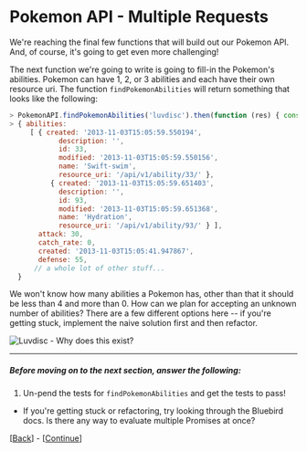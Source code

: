 # Pokemon API - Multiple Requests

We're reaching the final few functions that will build out our Pokemon API. And, of course, it's going to get even more challenging!

The next function we're going to write is going to fill-in the Pokemon's abilities. Pokemon can have 1, 2, or 3 abilities and each have their own resource uri. The function `findPokemonAbilities` will return something that looks like the following:

```javascript
> PokemonAPI.findPokemonAbilities('luvdisc').then(function (res) { console.log(res) });
> { abilities:
     [ { created: '2013-11-03T15:05:59.550194',
            description: '',
            id: 33,
            modified: '2013-11-03T15:05:59.550156',
            name: 'Swift-swim',
            resource_uri: '/api/v1/ability/33/' },
          { created: '2013-11-03T15:05:59.651403',
            description: '',
            id: 93,
            modified: '2013-11-03T15:05:59.651368',
            name: 'Hydration',
            resource_uri: '/api/v1/ability/93/' } ],
       attack: 30,
       catch_rate: 0,
       created: '2013-11-03T15:05:41.947867',
       defense: 55,
      // a whole lot of other stuff...
  }
```

We won't know how many abilities a Pokemon has, other than that it should be less than 4 and more than 0. How can we plan for accepting an unknown number of abilities? There are a few different options here -- if you're getting stuck, implement the naive solution first and then refactor.

![Luvdisc - Why does this exist?](http://pokeapi.co/media/img/370.png)

* * *

##### Before moving on to the next section, answer the following:

1. Un-pend the tests for `findPokemonAbilities` and get the tests to pass!
  * If you're getting stuck or refactoring, try looking through the Bluebird docs. Is there any way to evaluate multiple Promises at once?

[[Back](step-4.md)] - [[Continue](step-6.md)]
